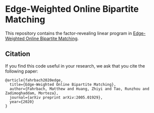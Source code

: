 # Edge-Weighted Online Bipartite Matching

This repository contains the factor-revealing linear program in
[Edge-Weighted Online Bipartite Matching](https://arxiv.org/abs/2005.01929).

## Citation

If you find this code useful in your research,
we ask that you cite the following paper:

```
@article{fahrbach2020edge,
  title={Edge-Weighted Online Bipartite Matching},
  author={Fahrbach, Matthew and Huang, Zhiyi and Tao, Runzhou and Zadimoghaddam, Morteza},
  journal={arXiv preprint arXiv:2005.01929},
  year={2020}
}
```
